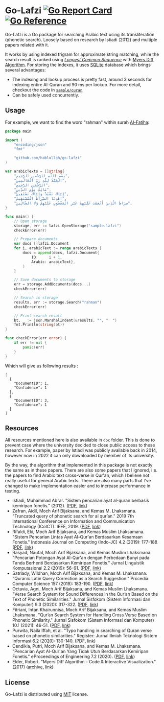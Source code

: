 # Go-Lafzi [![Go Report Card][report-badge]][report-url] [![Go Reference][doc-badge]][doc-url]

Go-Lafzi is a Go package for searching Arabic text using its transliteration (phonetic search). Loosely based on research by Istiadi (2012) and multiple papers related with it.

It works by using indexed trigram for approximate string matching, while the search result is ranked using [_Longest Common Sequence_][lcs] with [Myers Diff Algorithm][myers]. For storing the indexes, it uses [SQLite][sqlite] database which brings several advantages:

- The indexing and lookup process is pretty fast, around 3 seconds for indexing entire Al-Quran and 90 ms per lookup. For more detail, checkout the code in [`sample/quran`](sample/quran).
- Can be safely used concurrently.

## Usage

For example, we want to find the word "rahman" within surah [Al-Fatiha][al-fatiha]:

```go
package main

import (
	"encoding/json"
	"fmt"

	"github.com/hablullah/go-lafzi"
)

var arabicTexts = []string{
	"بِسْمِ اللَّهِ الرَّحْمَـٰنِ الرَّحِيمِ",
	"الْحَمْدُ لِلَّهِ رَبِّ الْعَالَمِينَ",
	"الرَّحْمَـٰنِ الرَّحِيمِ",
	"مَالِكِ يَوْمِ الدِّينِ",
	"إِيَّاكَ نَعْبُدُ وَإِيَّاكَ نَسْتَعِينُ",
	"اهْدِنَا الصِّرَاطَ الْمُسْتَقِيمَ",
	"صِرَاطَ الَّذِينَ أَنْعَمْتَ عَلَيْهِمْ غَيْرِ الْمَغْضُوبِ عَلَيْهِمْ وَلَا الضَّالِّينَ",
}

func main() {
	// Open storage
	storage, err := lafzi.OpenStorage("sample.lafzi")
	checkError(err)

	// Prepare documents
	var docs []lafzi.Document
	for i, arabicText := range arabicTexts {
		docs = append(docs, lafzi.Document{
			ID:     i + 1,
			Arabic: arabicText},
		)
	}

	// Save documents to storage
	err = storage.AddDocuments(docs...)
	checkError(err)

	// Search in storage
	results, err := storage.Search("rahman")
	checkError(err)

	// Print search result
	bt, _ := json.MarshalIndent(&results, "", "  ")
	fmt.Println(string(bt))
}

func checkError(err error) {
	if err != nil {
		panic(err)
	}
}
```

Which will give us following results :

```
[
  {
    "DocumentID": 1,
    "Confidence": 1
  },
  {
    "DocumentID": 3,
    "Confidence": 1
  }
]
```

## Resources

All resources mentioned here is also available in `doc` folder. This is done to prevent case where the university decided to close public access to these research. For example, paper by Istiadi was publicly available back in 2014, however now in 2022 it can only downloaded by member of its university.

By the way, the algorithm that implemented in this package is not exactly the same as in these papers. There are also some papers that I ignored, i.e. the papers to find Arabic text cross-verse in Qur'an, which I believe not really useful for general Arabic texts. There are also many parts that I've changed to make implementation easier and to increase performance in testing.

- Istiadi, Muhammad Abrar. "Sistem pencarian ayat al-quran berbasis kemiripan fonetis." (2012). ([PDF][istiadi-pdf], [link][istiadi-url])
- Zafran, Aidil, Moch Arif Bijaksana, and Kemas M. Lhaksmana. "Truncated query of phonetic search for al qur’an." 2019 7th International Conference on Information and Communication Technology (ICoICT). IEEE, 2019. ([PDF][zafran-pdf], [link][zafran-url])
- Rifaldi, Eki, Moch Arif Bijaksana, and Kemas Muslim Lhaksamana. "Sistem Pencarian Lintas Ayat Al-Qur'an Berdasarkan Kesamaan Fonetis." Indonesia Journal on Computing (Indo-JC) 4.2 (2019): 177-188. ([PDF][rifaldi-pdf], [link][rifaldi-url])
- Rasyad, Naufal, Moch Arif Bijaksana, and Kemas Muslim Lhaksmana. "Pencarian Potongan Ayat Al-Qur'an dengan Perbedaan Bunyi pada Tanda Berhenti Berdasarkan Kemiripan Fonetis." Jurnal Linguistik Komputasional 2.2 (2019): 56-61. ([PDF][rasyad-pdf], [link][rasyad-url])
- Satriady, Wildhan, Moch Arif Bijaksana, and Kemas M. Lhaksmana. "Quranic Latin Query Correction as a Search Suggestion." Procedia Computer Science 157 (2019): 183-190. ([PDF][satriady-pdf], [link][satriady-url])
- Octavia, Agni, Moch Arif Bijaksana, and Kemas Muslim Lhaksmana. "Verse Search System for Sound Differences in the Qur’an Based on the Text of Phonetic Similarities." Jurnal Sisfokom (Sistem Informasi dan Komputer) 9.3 (2020): 317-322. ([PDF][octavia-pdf], [link][octavia-url])
- Fitriani, Intan Khairunnisa, Moch Arif Bijaksana, and Kemas Muslim Lhaksmana. "Qur’an Search System for Handling Cross Verse Based on Phonetic Similarity." Jurnal Sisfokom (Sistem Informasi dan Komputer) 10.1 (2021): 46-51. ([PDF][fitriani-pdf], [link][fitriani-url])
- Purwita, Naila Iffah, et al. "Typo handling in searching of Quran verse based on phonetic similarities." Register: Jurnal Ilmiah Teknologi Sistem Informasi 6.2 (2020): 130-140. ([PDF][purwita-pdf], [link][purwita-url])
- Cendikia, Putri, Moch Arif Bijaksana, and Kemas M. Lhaksmana. "Pencarian Ayat Al-Qur'an Yang Tidak Utuh Berdasarkan Kemiripan Fonetis." eProceedings of Engineering 7.2 (2020). ([PDF][cendekia-pdf], [link][cendekia-url])
- Elder, Robert. "Myers Diff Algorithm - Code &amp; Interactive Visualization." (2017) ([archive][elder-archive], [link][elder-url])

## License

Go-Lafzi is distributed using [MIT] license.

[report-badge]: https://goreportcard.com/badge/github.com/hablullah/go-lafzi
[report-url]: https://goreportcard.com/report/github.com/hablullah/go-lafzi
[doc-badge]: https://pkg.go.dev/badge/github.com/hablullah/go-lafzi.svg
[doc-url]: https://pkg.go.dev/github.com/hablullah/go-lafzi
[lcs]: https://en.wikipedia.org/wiki/Longest_common_subsequence_problem
[myers]: https://citeseerx.ist.psu.edu/viewdoc/summary?doi=10.1.1.4.6927
[sqlite]: https://github.com/mattn/go-sqlite3
[al-fatiha]: http://tanzil.net/#1:1
[istiadi-pdf]: doc/2012-ma-istiadi.pdf
[istiadi-url]: http://repository.ipb.ac.id:8080/handle/123456789/56060?show=full
[zafran-pdf]: doc/2019-a-zafran.pdf
[zafran-url]: https://ieeexplore.ieee.org/abstract/document/8835336/
[rifaldi-pdf]: doc/2019-e-rifaldi.pdf
[rifaldi-url]: http://socj.telkomuniversity.ac.id/ojs/index.php/indojc/article/view/342
[rasyad-pdf]: doc/2019-n-rasyad.pdf
[rasyad-url]: http://inacl.id/journal/index.php/jlk/article/view/25
[satriady-pdf]: doc/2019-w-satriady.pdf
[satriady-url]: https://www.sciencedirect.com/science/article/pii/S1877050919310749
[octavia-pdf]: doc/2020-a-octavia.pdf
[octavia-url]: http://jurnal.atmaluhur.ac.id/index.php/sisfokom/article/view/935
[fitriani-pdf]: doc/2020-ik-fitriani.pdf
[fitriani-url]: http://jurnal.atmaluhur.ac.id/index.php/sisfokom/article/view/986
[purwita-pdf]: doc/2020-ni-purwita.pdf
[purwita-url]: http://journal.unipdu.ac.id/index.php/register/article/view/2065
[cendekia-pdf]: doc/2020-p-cendekia.pdf
[cendekia-url]: https://openlibrarypublications.telkomuniversity.ac.id/index.php/engineering/article/view/13104
[elder-archive]: doc/2017-r-elder.htm
[elder-url]: https://blog.robertelder.org/diff-algorithm/
[mit]: http://choosealicense.com/licenses/mit/

